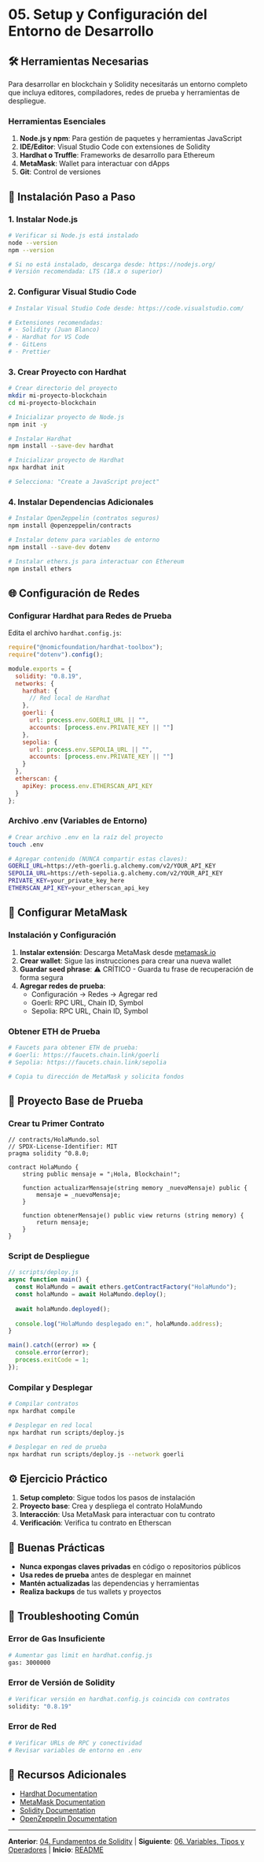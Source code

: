 # 05. Setup y Configuración del Entorno de Desarrollo

## 🛠️ Herramientas Necesarias

Para desarrollar en blockchain y Solidity necesitarás un entorno completo que incluya editores, compiladores, redes de prueba y herramientas de despliegue.

### Herramientas Esenciales

1. **Node.js y npm**: Para gestión de paquetes y herramientas JavaScript
2. **IDE/Editor**: Visual Studio Code con extensiones de Solidity
3. **Hardhat o Truffle**: Frameworks de desarrollo para Ethereum
4. **MetaMask**: Wallet para interactuar con dApps
5. **Git**: Control de versiones

## 🚀 Instalación Paso a Paso

### 1. Instalar Node.js

```bash
# Verificar si Node.js está instalado
node --version
npm --version

# Si no está instalado, descarga desde: https://nodejs.org/
# Versión recomendada: LTS (18.x o superior)
```

### 2. Configurar Visual Studio Code

```bash
# Instalar Visual Studio Code desde: https://code.visualstudio.com/

# Extensiones recomendadas:
# - Solidity (Juan Blanco)
# - Hardhat for VS Code
# - GitLens
# - Prettier
```

### 3. Crear Proyecto con Hardhat

```bash
# Crear directorio del proyecto
mkdir mi-proyecto-blockchain
cd mi-proyecto-blockchain

# Inicializar proyecto de Node.js
npm init -y

# Instalar Hardhat
npm install --save-dev hardhat

# Inicializar proyecto de Hardhat
npx hardhat init

# Selecciona: "Create a JavaScript project"
```

### 4. Instalar Dependencias Adicionales

```bash
# Instalar OpenZeppelin (contratos seguros)
npm install @openzeppelin/contracts

# Instalar dotenv para variables de entorno
npm install --save-dev dotenv

# Instalar ethers.js para interactuar con Ethereum
npm install ethers
```

## 🌐 Configuración de Redes

### Configurar Hardhat para Redes de Prueba

Edita el archivo `hardhat.config.js`:

```javascript
require("@nomicfoundation/hardhat-toolbox");
require("dotenv").config();

module.exports = {
  solidity: "0.8.19",
  networks: {
    hardhat: {
      // Red local de Hardhat
    },
    goerli: {
      url: process.env.GOERLI_URL || "",
      accounts: [process.env.PRIVATE_KEY || ""]
    },
    sepolia: {
      url: process.env.SEPOLIA_URL || "",
      accounts: [process.env.PRIVATE_KEY || ""]
    }
  },
  etherscan: {
    apiKey: process.env.ETHERSCAN_API_KEY
  }
};
```

### Archivo .env (Variables de Entorno)

```bash
# Crear archivo .env en la raíz del proyecto
touch .env

# Agregar contenido (NUNCA compartir estas claves):
GOERLI_URL=https://eth-goerli.g.alchemy.com/v2/YOUR_API_KEY
SEPOLIA_URL=https://eth-sepolia.g.alchemy.com/v2/YOUR_API_KEY
PRIVATE_KEY=your_private_key_here
ETHERSCAN_API_KEY=your_etherscan_api_key
```

## 🦊 Configurar MetaMask

### Instalación y Configuración

1. **Instalar extensión**: Descarga MetaMask desde [metamask.io](https://metamask.io)
2. **Crear wallet**: Sigue las instrucciones para crear una nueva wallet
3. **Guardar seed phrase**: ⚠️ CRÍTICO - Guarda tu frase de recuperación de forma segura
4. **Agregar redes de prueba**:
   - Configuración → Redes → Agregar red
   - Goerli: RPC URL, Chain ID, Symbol
   - Sepolia: RPC URL, Chain ID, Symbol

### Obtener ETH de Prueba

```bash
# Faucets para obtener ETH de prueba:
# Goerli: https://faucets.chain.link/goerli
# Sepolia: https://faucets.chain.link/sepolia

# Copia tu dirección de MetaMask y solicita fondos
```

## 🧪 Proyecto Base de Prueba

### Crear tu Primer Contrato

```solidity
// contracts/HolaMundo.sol
// SPDX-License-Identifier: MIT
pragma solidity ^0.8.0;

contract HolaMundo {
    string public mensaje = "¡Hola, Blockchain!";
    
    function actualizarMensaje(string memory _nuevoMensaje) public {
        mensaje = _nuevoMensaje;
    }
    
    function obtenerMensaje() public view returns (string memory) {
        return mensaje;
    }
}
```

### Script de Despliegue

```javascript
// scripts/deploy.js
async function main() {
  const HolaMundo = await ethers.getContractFactory("HolaMundo");
  const holaMundo = await HolaMundo.deploy();
  
  await holaMundo.deployed();
  
  console.log("HolaMundo desplegado en:", holaMundo.address);
}

main().catch((error) => {
  console.error(error);
  process.exitCode = 1;
});
```

### Compilar y Desplegar

```bash
# Compilar contratos
npx hardhat compile

# Desplegar en red local
npx hardhat run scripts/deploy.js

# Desplegar en red de prueba
npx hardhat run scripts/deploy.js --network goerli
```

## ⚙️ Ejercicio Práctico

1. **Setup completo**: Sigue todos los pasos de instalación
2. **Proyecto base**: Crea y despliega el contrato HolaMundo
3. **Interacción**: Usa MetaMask para interactuar con tu contrato
4. **Verificación**: Verifica tu contrato en Etherscan

## 🎯 Buenas Prácticas

- **Nunca expongas claves privadas** en código o repositorios públicos
- **Usa redes de prueba** antes de desplegar en mainnet
- **Mantén actualizadas** las dependencias y herramientas
- **Realiza backups** de tus wallets y proyectos

## 🔧 Troubleshooting Común

### Error de Gas Insuficiente
```bash
# Aumentar gas limit en hardhat.config.js
gas: 3000000
```

### Error de Versión de Solidity
```bash
# Verificar versión en hardhat.config.js coincida con contratos
solidity: "0.8.19"
```

### Error de Red
```bash
# Verificar URLs de RPC y conectividad
# Revisar variables de entorno en .env
```

## 🔗 Recursos Adicionales

- [Hardhat Documentation](https://hardhat.org/docs)
- [MetaMask Documentation](https://docs.metamask.io/)
- [Solidity Documentation](https://docs.soliditylang.org/)
- [OpenZeppelin Documentation](https://docs.openzeppelin.com/)

---

**Anterior**: [04. Fundamentos de Solidity](./04-fundamentos-solidity.md) | **Siguiente**: [06. Variables, Tipos y Operadores](./06-variables-tipos-operadores.md) | **Inicio**: [README](../README.md)
